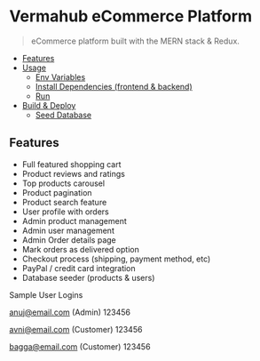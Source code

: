 # Vermahub eCommerce Platform

> eCommerce platform built with the MERN stack & Redux.

- [Features](#features)
- [Usage](#usage)
  - [Env Variables](#env-variables)
  - [Install Dependencies (frontend & backend)](#install-dependencies-frontend--backend)
  - [Run](#run)
- [Build & Deploy](#build--deploy)
  - [Seed Database](#seed-database)

## Features

- Full featured shopping cart
- Product reviews and ratings
- Top products carousel
- Product pagination
- Product search feature
- User profile with orders
- Admin product management
- Admin user management
- Admin Order details page
- Mark orders as delivered option
- Checkout process (shipping, payment method, etc)
- PayPal / credit card integration
- Database seeder (products & users)

Sample User Logins

anuj@email.com (Admin)
123456

avni@email.com (Customer)
123456

bagga@email.com (Customer)
123456

```

```

